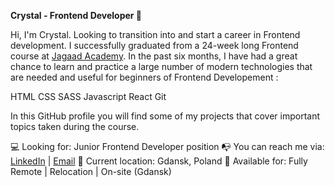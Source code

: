 **Crystal - Frontend Developer 👋**

Hi, I'm Crystal. Looking to transition into and start a career in Frontend development. I successfully graduated from a 24-week long Frontend course at [Jagaad Academy](https://academy.jagaad.com/). In the past six months, I have had a great chance to learn and practice a large number of modern technologies that are needed and useful for beginners of Frontend Developement :

HTML
CSS
SASS
Javascript
React
Git

In this GitHub profile you will find some of my projects that cover important topics taken during the course.

💻 Looking for: Junior Frontend Developer position
📭 You can reach me via: [LinkedIn](https://www.linkedin.com/in/crystal-edem-ahadzi/) | [Email](crystaledemahadzi@gmail.com)
📌 Current location: Gdansk, Poland
🚀 Available for: Fully Remote | Relocation | On-site (Gdansk)


